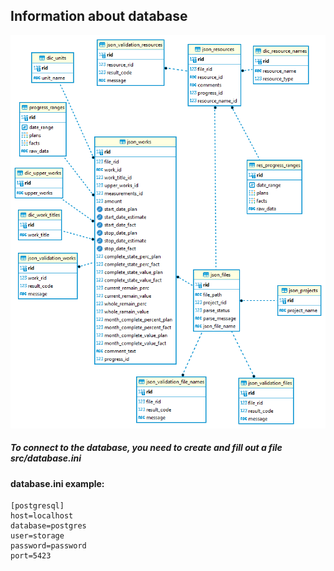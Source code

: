 ## Information about database


![ER Diagram](/images/postgrespublic.png)


##### To connect to the database, you need to create and fill out a file src/database.ini

####  database.ini example:
 ```
[postgresql]
host=localhost
database=postgres
user=storage
password=password
port=5423
```